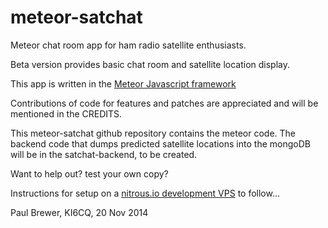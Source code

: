 meteor-satchat
==============

Meteor chat room app for ham radio satellite enthusiasts.

Beta version provides basic chat room and satellite location display.

This app is written in the [Meteor Javascript framework](http://www.meteor.com)

Contributions of code for features and patches are appreciated and will be mentioned in the CREDITS.

This meteor-satchat github repository contains the meteor code.  The backend code that dumps predicted satellite locations into the mongoDB will be in the satchat-backend, to be created.

Want to help out? test your own copy?

Instructions for setup on a [nitrous.io development VPS](https://www.nitrous.io/join/1gTLHmZbZMc?utm_source=nitrous.io&utm_medium=copypaste&utm_campaign=referral) to follow...

Paul Brewer, KI6CQ, 20 Nov 2014
